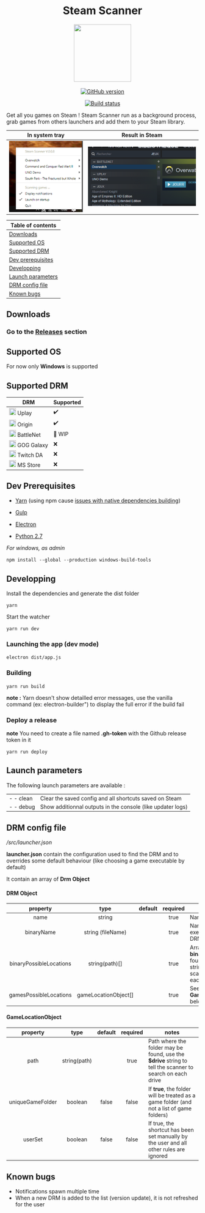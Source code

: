 <center>
    <h1>Steam Scanner</h1>
    <img src="https://i.imgur.com/TQwOYJC.png" width="150px" height="150px">

[![GitHub version](https://badge.fury.io/gh/nj-neer%2FSteam-Scanner.svg)](https://github.com/nj-neer/Steam-Scanner/releases/latest)

[![Build status](https://ci.appveyor.com/api/projects/status/la08lmcifr0q6r9q?svg=true)](https://ci.appveyor.com/project/Cyriaqu3/steam-scanner)

</center>

Get all you games on Steam ! Steam Scanner run as a background process, grab games from others launchers and add them to your Steam library.

|          In system tray           |          Result in Steam           |
| :-------------------------------: | :--------------------------------: |
| ![](./src/assets/screen-tray.png) | ![](./src/assets/screen-steam.png) |

| Table of contents                       |
| --------------------------------------- |
| [Downloads](#downloads)                 |
| [Supported OS](#supported-os)           |
| [Supported DRM](#supported-drm)         |
| [Dev prerequisites](#dev-prerequisites) |
| [Developping](#developping)             |
| [Launch parameters](#launch-parameters) |
| [DRM config file](#drm-config-file)     |
| [Known bugs](#known-bugs)               |

## Downloads

### Go to the **[Releases](https://github.com/nj-neer/Steam-Scanner/releases/latest)** section

## Supported OS

For now only **Windows** is supported

## Supported DRM

| DRM                                                                               | Supported |
| --------------------------------------------------------------------------------- | --------- |
| <img src="https://i.imgur.com/C0PYnQH.png" width="18px" height="18px"> Uplay      | ✔️        |
| <img src="https://i.imgur.com/0iLlyMK.png" width="18px" height="18px"> Origin     | ✔️        |
| <img src="https://i.imgur.com/ffu3VTv.png" width="18px" height="18px"> BattleNet  | 🔁 WIP    |
| <img src="https://i.imgur.com/ES8Pr1w.png" width="18px" height="18px"> GOG Galaxy | ❌        |
| <img src="https://i.imgur.com/zN8Cdvs.png" width="18px" height="18px"> Twitch DA  | ❌        |
| <img src="https://i.imgur.com/KUhFAXu.png"  width="18px" height="18px"> MS Store  | ❌        |

## Dev Prerequisites

- [Yarn](https://yarnpkg.com/lang/en/docs/install) (using npm cause [issues with native dependencies building](https://github.com/electron-userland/electron-builder/issues/1147#issuecomment-276284477))

- [Gulp](https://gulpjs.com/)
- [Electron](https://electronjs.org/)
- [Python 2.7](https://www.python.org/downloads/)

_For windows, as admin_

```
npm install --global --production windows-build-tools
```

## Developping

Install the dependencies and generate the dist folder

```
yarn
```

Start the watcher

```
yarn run dev
```

### Launching the app (dev mode)

```
electron dist/app.js
```

### Building

```
yarn run build
```

**note :** Yarn doesn't show detailled error messages, use the vanilla command (ex: electron-builder") to display the full error if the build fail

### Deploy a release

**note** You need to create a file named **.gh-token** with the Github release token in it

```
yarn run deploy
```

## Launch parameters

The following launch parameters are available :

|           |                                                             |
| --------- | ----------------------------------------------------------- |
| - - clean | Clear the saved config and all shortcuts saved on Steam     |
| - - debug | Show additionnal outputs in the console (like updater logs) |

## DRM config file

_/src/launcher.json_

**launcher.json** contain the configuration used to find the DRM and to overrides some default behaviour (like choosing a game executable by default)

It contain an array of **Drm Object**

#### DRM Object

|        property         |         type         | default | required | notes                                                                                                                   |
| :---------------------: | :------------------: | :-----: | :------: | ----------------------------------------------------------------------------------------------------------------------- |
|          name           |        string        |         |   true   | Name of the DRM                                                                                                         |
|       binaryName        |  string (fileName)   |         |   true   | Name of the executable of the DRM                                                                                       |
| binaryPossibleLocations |    string(path)[]    |         |   true   | Array of path where **binaryName** may be found, use the **\$drive** string to tell the scanner to search on each drive |
| gamesPossibleLocations  | gameLocationObject[] |         |   true   | See **GameLocationObject** below                                                                                        |

#### GameLocationObject

|     property     |     type     | default | required | notes                                                                                                      |
| :--------------: | :----------: | :-----: | :------: | ---------------------------------------------------------------------------------------------------------- |
|       path       | string(path) |         |   true   | Path where the folder may be found, use the **\$drive** string to tell the scanner to search on each drive |
| uniqueGameFolder |   boolean    |  false  |  false   | If **true**, the folder will be treated as a game folder (and not a list of game folders)                  |
|     userSet      |   boolean    |  false  |  false   | If true, the shortcut has been set manually by the user and all other rules are ignored                    |

## Known bugs

- Notifications spawn multiple time
- When a new DRM is added to the list (version update), it is not refreshed for the user
